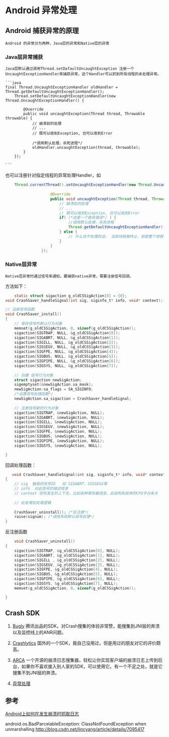 # Android 异常处理

## Android 捕获异常的原理
    Android 的异常分为两种，Java层的异常和Native层的异常

### Java层异常捕获
    Java层默认通过调用Thread.setDafaultUncaughtException 注册一个UncaughtExceptionHandler来捕获异常，这个Handler可以抓到所有线程的未处理异常。

    ```java
    final Thread.UncaughtExceptionHandler oldHandler = Thread.getDefaultUncaughtExceptionHandler();
		Thread.setDefaultUncaughtExceptionHandler(new Thread.UncaughtExceptionHandler() {
			
			@Override
			public void uncaughtException(Thread thread, Throwable throwable) {
				// 崩溃前的处理
				// ...
				// 既可以收到Exception, 也可以收到Error

                /*调用默认处理，杀死进程*/
				oldHandler.uncaughtException(thread, throwable);
			}
		});

    ```

也可以注册针对指定线程的异常处理Handler，如

```java
    Thread.currentThread().setUncaughtExceptionHandler(new Thread.UncaughtExceptionHandler() {
					
					@Override
					public void uncaughtException(Thread thread, Throwable throwable) {
						// 崩溃前的处理
						// ...
						// 既可以收到Exception, 也可以收到Error
						if( /*这是一个致命错误*/ ) {
							//调用默认处理，杀死进程
							Thread.getDefaultUncaughtExceptionHandler().uncaughtException(thread, throwable);
						} else {
							// 什么也不处理的话， 当前线程被终止，但是整个进程可以继续运行
						}
					}
				});

```

### Native层异常
    Native层异常时通过信号来通知。要捕获native异常，需要注册信号回调。
方法如下：

```C
    static struct sigaction g_oldCSSigAction[8] = {0};
void CrashSaver_handleSignal(int sig, siginfo_t* info, void* context);

// 注册信号函数
void CrashSaver_install()
{
    // 保存信号的默认行为对象
    memset(g_oldCSSigAction, 0, sizeof(g_oldCSSigAction));
    sigaction(SIGTRAP, NULL, &g_oldCSSigAction[0]);
    sigaction(SIGABRT, NULL, &g_oldCSSigAction[1]);
    sigaction(SIGILL, NULL, &g_oldCSSigAction[2]);
    sigaction(SIGSEGV, NULL, &g_oldCSSigAction[3]);
    sigaction(SIGFPE, NULL, &g_oldCSSigAction[4]);
    sigaction(SIGBUS, NULL, &g_oldCSSigAction[5]);
    sigaction(SIGPIPE, NULL, &g_oldCSSigAction[6]);
    sigaction(SIGSYS, NULL, &g_oldCSSigAction[7]);
    
    // 创建 信号行为对象
    struct sigaction newSigAction;       
    sigemptyset(&newSigAction.sa_mask);
    newSigAction.sa_flags = SA_SIGINFO;
    /*设置信号处理函数*/
    newSigAction.sa_sigaction = CrashSaver_handleSignal;
    
    // 注册信号新的行为对象
    sigaction(SIGTRAP, &newSigAction, NULL);
    sigaction(SIGABRT, &newSigAction, NULL);
    sigaction(SIGILL, &newSigAction, NULL);
    sigaction(SIGSEGV, &newSigAction, NULL);
    sigaction(SIGFPE, &newSigAction, NULL);
    sigaction(SIGBUS, &newSigAction, NULL);
    sigaction(SIGPIPE, &newSigAction, NULL);
    sigaction(SIGSYS, &newSigAction, NULL);

}
```

回调处理函数：

```C
   void CrashSaver_handleSignal(int sig, siginfo_t* info, void* context)
{
	// sig  触发的信号ID   如 SIGABRT、SIGSEGV等
    // info  对此信号的描述信息
    // context 信号发生的上下文。比如各种寄存器信息。此结构和具体的CPU平台有关
    
    // 此处增加处理逻辑
    
    CrashSaver_uninstall(); /*反注册*/
    raise(signum); /*调用系统默认信号处理*/
} 
```

反注册函数

```C
    void CrashSaver_uninstall()
{
    sigaction(SIGTRAP, &g_oldCSSigAction[0], NULL);
    sigaction(SIGABRT, &g_oldCSSigAction[1], NULL);
    sigaction(SIGILL , &g_oldCSSigAction[2], NULL);
    sigaction(SIGSEGV, &g_oldCSSigAction[3], NULL);
    sigaction(SIGFPE, &g_oldCSSigAction[4], NULL);
    sigaction(SIGBUS, &g_oldCSSigAction[5], NULL);
    sigaction(SIGPIPE, &g_oldCSSigAction[6], NULL);
    sigaction(SIGSYS, &g_oldCSSigAction[7], NULL);
    memset(g_oldCSSigAction, 0, sizeof(g_oldCSSigAction));

}
```

## Crash SDK 
1. [Bugly](https://bugly.qq.com) 
    腾讯出品的SDK，对Crash搜集的体验非常赞，能搜集到JNI层的奔溃以及监控线上的ANR问题。

2. [Crashlytics](https://try.crashlytics.com/)
    国外的一个SDK，我自己没用过，但是用过的朋友对它的评价颇高。

3. [ARCA](https://github.com/ACRA/acra)
    一个开源的崩溃日志搜集器，轻松让你实现客户端的崩溃日志上传到后台，如果你不喜欢接入别人家的SDK，可以使用它。有一个不足之处，就是它搜集不到JNI层的奔溃。

4. [异常处理](http://geek.csdn.net/news/detail/50839)


## 参考

[Android上如何在发生崩溃时抓取日志](http://www.atatech.org/articles/58418)

android.os.BadParcelableException: ClassNotFoundException when unmarshalling
http://blog.csdn.net/lincyang/article/details/7095417

